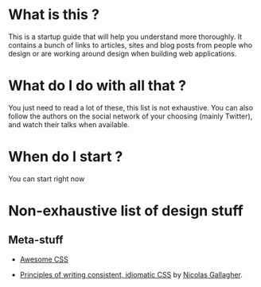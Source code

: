 # What is this ?

This is a startup guide that will help you understand more thoroughly. It contains a bunch of links to articles, sites and blog posts from people who design or are working around design when building web applications.

# What do I do with all that ?

You just need to read a lot of these, this list is not exhaustive. You can also follow the authors on the social network of your choosing (mainly Twitter), and watch their talks when available.

# When do I start ?

You can start right now

# Non-exhaustive list of design stuff

## Meta-stuff

- [Awesome CSS](https://github.com/sotayamashita/awesome-css#code-style-guideline-book)

- [Principles of writing consistent, idiomatic CSS](https://github.com/necolas/idiomatic-css) by [Nicolas Gallagher](https://twitter.com/necolas).